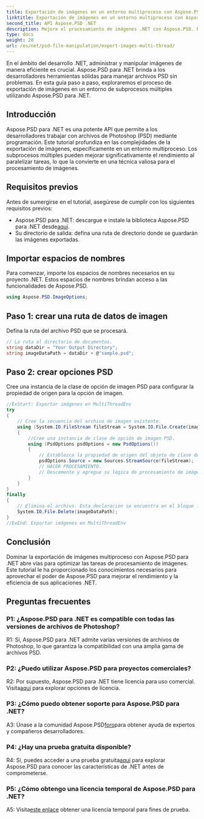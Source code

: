 ```yaml
---
title: Exportación de imágenes en un entorno multiproceso con Aspose.PSD para .NET
linktitle: Exportación de imágenes en un entorno multiproceso con Aspose.PSD para .NET
second_title: API Aspose.PSD .NET
description: Mejore el procesamiento de imágenes .NET con Aspose.PSD. Exporte imágenes en un entorno multiproceso. Aumente el rendimiento y la eficiencia sin esfuerzo.
type: docs
weight: 20
url: /es/net/psd-file-manipulation/export-images-multi-thread/
---
```

En el ámbito del desarrollo .NET, administrar y manipular imágenes de manera eficiente es crucial. Aspose.PSD para .NET brinda a los desarrolladores herramientas sólidas para manejar archivos PSD sin problemas. En esta guía paso a paso, exploraremos el proceso de exportación de imágenes en un entorno de subprocesos múltiples utilizando Aspose.PSD para .NET.
## Introducción
Aspose.PSD para .NET es una potente API que permite a los desarrolladores trabajar con archivos de Photoshop (PSD) mediante programación. Este tutorial profundiza en las complejidades de la exportación de imágenes, específicamente en un entorno multiproceso. Los subprocesos múltiples pueden mejorar significativamente el rendimiento al paralelizar tareas, lo que la convierte en una técnica valiosa para el procesamiento de imágenes.
## Requisitos previos
Antes de sumergirse en el tutorial, asegúrese de cumplir con los siguientes requisitos previos:
-  Aspose.PSD para .NET: descargue e instale la biblioteca Aspose.PSD para .NET desde[aquí](https://releases.aspose.com/psd/net/).
- Su directorio de salida: defina una ruta de directorio donde se guardarán las imágenes exportadas.
## Importar espacios de nombres
Para comenzar, importe los espacios de nombres necesarios en su proyecto .NET. Estos espacios de nombres brindan acceso a las funcionalidades de Aspose.PSD.
```csharp
using Aspose.PSD.ImageOptions;

```
## Paso 1: crear una ruta de datos de imagen
Defina la ruta del archivo PSD que se procesará.
```csharp
// La ruta al directorio de documentos.
string dataDir = "Your Output Directory";
string imageDataPath = dataDir + @"sample.psd";
```
## Paso 2: crear opciones PSD
Cree una instancia de la clase de opción de imagen PSD para configurar la propiedad de origen para la opción de imagen.
```csharp
//ExStart: Exportar imágenes en MultiThreadEnv
try
{
    // Cree la secuencia del archivo de imagen existente.
    using (System.IO.FileStream fileStream = System.IO.File.Create(imageDataPath))
    {
        //Cree una instancia de clase de opción de imagen PSD.
        using (PsdOptions psdOptions = new PsdOptions())
        {
            // Establezca la propiedad de origen del objeto de clase de opción de imagen.
            psdOptions.Source = new Sources.StreamSource(fileStream);
            // HACER PROCESAMIENTO.
            // Descomente y agregue su lógica de procesamiento de imágenes aquí.
        }
    }
}
finally
{
    // Elimina el archivo. Esta declaración se encuentra en el bloque final para garantizar la adecuada disposición de los recursos.
    System.IO.File.Delete(imageDataPath);
}
//ExEnd: Exportar imágenes en MultiThreadEnv
```
## Conclusión
Dominar la exportación de imágenes multiproceso con Aspose.PSD para .NET abre vías para optimizar las tareas de procesamiento de imágenes. Este tutorial le ha proporcionado los conocimientos necesarios para aprovechar el poder de Aspose.PSD para mejorar el rendimiento y la eficiencia de sus aplicaciones .NET.

## Preguntas frecuentes

### P1: ¿Aspose.PSD para .NET es compatible con todas las versiones de archivos de Photoshop?

R1: Sí, Aspose.PSD para .NET admite varias versiones de archivos de Photoshop, lo que garantiza la compatibilidad con una amplia gama de archivos PSD.

### P2: ¿Puedo utilizar Aspose.PSD para proyectos comerciales?

 R2: Por supuesto, Aspose.PSD para .NET tiene licencia para uso comercial. Visita[aquí](https://purchase.aspose.com/buy) para explorar opciones de licencia.

### P3: ¿Cómo puedo obtener soporte para Aspose.PSD para .NET?

 A3: Únase a la comunidad Aspose.PSD[foro](https://forum.aspose.com/c/psd/34)para obtener ayuda de expertos y compañeros desarrolladores.

### P4: ¿Hay una prueba gratuita disponible?

 R4: Sí, puedes acceder a una prueba gratuita[aquí](https://releases.aspose.com/) para explorar Aspose.PSD para conocer las características de .NET antes de comprometerse.

### P5: ¿Cómo obtengo una licencia temporal de Aspose.PSD para .NET?

 A5: Visita[este enlace](https://purchase.aspose.com/temporary-license/) obtener una licencia temporal para fines de prueba.